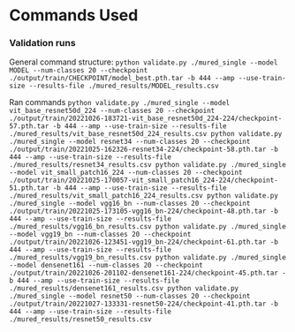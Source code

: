 # Commands Used

### Validation runs
General command structure: 
`python validate.py ./mured_single --model MODEL --num-classes 20 --checkpoint ./output/train/CHECKPOINT/model_best.pth.tar -b 444 --amp --use-train-size --results-file ./mured_results/MODEL_results.csv`


Ran commands
`python validate.py ./mured_single --model vit_base_resnet50d_224 --num-classes 20 --checkpoint ./output/train/20221026-183721-vit_base_resnet50d_224-224/checkpoint-57.pth.tar -b 444 --amp --use-train-size --results-file ./mured_results/vit_base_resnet50d_224_results.csv
python validate.py ./mured_single --model resnet34 --num-classes 20 --checkpoint ./output/train/20221025-162326-resnet34-224/checkpoint-58.pth.tar -b 444 --amp --use-train-size --results-file ./mured_results/resnet34_results.csv
python validate.py ./mured_single --model vit_small_patch16_224 --num-classes 20 --checkpoint ./output/train/20221025-170057-vit_small_patch16_224-224/checkpoint-51.pth.tar -b 444 --amp --use-train-size --results-file ./mured_results/vit_small_patch16_224_results.csv
python validate.py ./mured_single --model vgg16_bn --num-classes 20 --checkpoint ./output/train/20221025-173105-vgg16_bn-224/checkpoint-48.pth.tar -b 444 --amp --use-train-size --results-file ./mured_results/vgg16_bn_results.csv
python validate.py ./mured_single --model vgg19_bn --num-classes 20 --checkpoint ./output/train/20221026-123451-vgg19_bn-224/checkpoint-61.pth.tar -b 444 --amp --use-train-size --results-file ./mured_results/vgg19_bn_results.csv
python validate.py ./mured_single --model densenet161 --num-classes 20 --checkpoint ./output/train/20221026-201102-densenet161-224/checkpoint-45.pth.tar -b 444 --amp --use-train-size --results-file ./mured_results/densenet161_results.csv
python validate.py ./mured_single --model resnet50 --num-classes 20 --checkpoint ./output/train/20221027-133331-resnet50-224/checkpoint-41.pth.tar -b 444 --amp --use-train-size --results-file ./mured_results/resnet50_results.csv`
